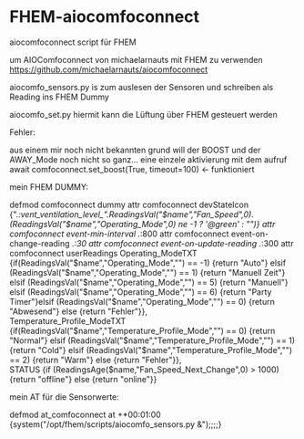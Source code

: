 # FHEM-aiocomfoconnect
aiocomfoconnect script für FHEM

um AIOComfoconnect von michaelarnauts mit FHEM zu verwenden
https://github.com/michaelarnauts/aiocomfoconnect

aiocomfo_sensors.py
is zum auslesen der Sensoren und schreiben als Reading ins FHEM Dummy

aiocomfo_set.py
hiermit kann die Lüftung über FHEM gesteuert werden

Fehler:

aus einem mir noch nicht bekannten grund will der BOOST und der AWAY_Mode noch nicht so ganz...
eine einzele aktivierung mit dem aufruf
await comfoconnect.set_boost(True, timeout=100) <- funktioniert




mein FHEM DUMMY:

defmod comfoconnect dummy
attr comfoconnect devStateIcon {".*:vent_ventilation_level_".ReadingsVal("$name","Fan_Speed",0).(ReadingsVal("$name","Operating_Mode",0) ne -1 ? '@green' : "")}
attr comfoconnect event-min-interval .*:800
attr comfoconnect event-on-change-reading .*:30
attr comfoconnect event-on-update-reading .*:300
attr comfoconnect userReadings Operating_ModeTXT {if(ReadingsVal("$name","Operating_Mode","") == -1) {return "Auto"} elsif (ReadingsVal("$name","Operating_Mode","") == 1) {return "Manuell Zeit"} elsif (ReadingsVal("$name","Operating_Mode","") == 5) {return "Manuell"} elsif (ReadingsVal("$name","Operating_Mode","") == 6) {return "Party Timer"}elsif (ReadingsVal("$name","Operating_Mode","") == 0) {return "Abwesend"} else {return "Fehler"}},\
Temperature_Profile_ModeTXT {if(ReadingsVal("$name","Temperature_Profile_Mode","") == 0) {return "Normal"} elsif (ReadingsVal("$name","Temperature_Profile_Mode","") == 1) {return "Cold"} elsif (ReadingsVal("$name","Temperature_Profile_Mode","") == 2) {return "Warm"} else {return "Fehler"}},\
STATUS {if (ReadingsAge($name,"Fan_Speed_Next_Change",0) > 1000) {return "offline"} else {return "online"}}


mein AT für die Sensorwerte:

defmod at_comfoconnect at +*00:01:00 {system("/opt/fhem/scripts/aiocomfo_sensors.py &");;;;}
